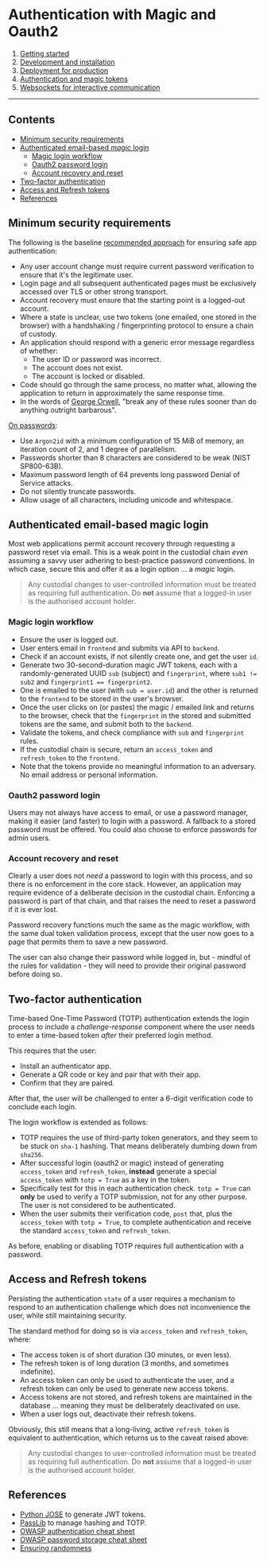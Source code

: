 # Authentication with Magic and Oauth2

1. [Getting started](getting-started.md)
2. [Development and installation](development-guide.md)
3. [Deployment for production](deployment-guide.md)
4. [Authentication and magic tokens](authentication-guide.md)
5. [Websockets for interactive communication](websocket-guide.md)

---

## Contents

- [Minimum security requirements](#minimum-security-requirements)
- [Authenticated email-based _magic_ login](#authenticated-email-based-magic-login)
  - [Magic login workflow](#magic-login-workflow)
  - [Oauth2 password login](#oauth2-password-login)
  - [Account recovery and reset](#account-recovery-and-reset)
- [Two-factor authentication](#two-factor-authentication)
- [Access and Refresh tokens](#access-and-refresh-tokens)
- [References](#references)

## Minimum security requirements

The following is the baseline [recommended approach](https://github.com/OWASP/CheatSheetSeries/blob/master/cheatsheets/Authentication_Cheat_Sheet.md) for ensuring safe app authentication:

- Any user account change must require current password verification to ensure that it's the legitimate user.
- Login page and all subsequent authenticated pages must be exclusively accessed over TLS or other strong transport.
- Account recovery must ensure that the starting point is a logged-out account.
- Where a state is unclear, use two tokens (one emailed, one stored in the browser) with a handshaking / fingerprinting protocol to ensure a chain of custody.
- An application should respond with a generic error message regardless of whether:
	- The user ID or password was incorrect.
	- The account does not exist.
	- The account is locked or disabled.
- Code should go through the same process, no matter what, allowing the application to return in approximately the same response time.
- In the words of [George Orwell](https://en.wikipedia.org/wiki/Politics_and_the_English_Language#Remedy_of_Six_Rules), "break any of these rules sooner than do anything outright barbarous".

[On passwords](https://github.com/OWASP/CheatSheetSeries/blob/master/cheatsheets/Password_Storage_Cheat_Sheet.md):
- Use `Argon2id` with a minimum configuration of 15 MiB of memory, an iteration count of 2, and 1 degree of parallelism.
- Passwords shorter than 8 characters are considered to be weak (NIST SP800-63B).
- Maximum password length of 64 prevents long password Denial of Service attacks.
- Do not silently truncate passwords.
- Allow usage of all characters, including unicode and whitespace.

## Authenticated email-based magic login

Most web applications permit account recovery through requesting a password reset via email. This is a weak point in the custodial chain _even_ assuming a savvy user adhering to best-practice password conventions. In which case, secure this and offer it as a login option ... a _magic_ login.

> Any custodial changes to user-controlled information must be treated as requiring full authentication. Do **not** assume that a logged-in user is the authorised account holder.

### Magic login workflow

- Ensure the user is logged out.
- User enters email in `frontend` and submits via API to `backend`.
- Check if an account exists, if not silently create one, and get the user `id`.
- Generate two 30-second-duration magic JWT tokens, each with a randomly-generated UUID `sub` (subject) and `fingerprint`, where `sub1 != sub2` and `fingerprint1 == fingerprint2`.
- One is emailed to the user (with `sub = user.id`) and the other is returned to the `frontend` to be stored in the user's browser.
- Once the user clicks on (or pastes) the magic / emailed link and returns to the browser, check that the `fingerprint` in the stored and submitted tokens are the same, and submit both to the `backend`.
- Validate the tokens, and check compliance with `sub` and `fingerprint` rules.
- If the custodial chain is secure, return an `access_token` and `refresh_token` to the `frontend`.
- Note that the tokens provide no meaningful information to an adversary. No email address or personal information.

### Oauth2 password login

Users may not always have access to email, or use a password manager, making it easier (and faster) to login with a password. A fallback to a stored password must be offered. You could also choose to enforce passwords for admin users.

### Account recovery and reset

Clearly a user does not _need_ a password to login with this process, and so there is no enforcement in the core stack. However, an application may require evidence of a deliberate decision in the custodial chain. Enforcing a password is part of that chain, and that raises the need to reset a password if it is ever lost.

Password recovery functions much the same as the magic workflow, with the same dual token validation process, except that the user now goes to a page that permits them to save a new password.

The user can also change their password while logged in, but - mindful of the rules for validation - they will need to provide their original password before doing so.

## Two-factor authentication

Time-based One-Time Password (TOTP) authentication extends the login process to include a _challenge-response_ component where the user needs to enter a time-based token _after_ their preferred login method.

This requires that the user:

- Install an authenticator app.
- Generate a QR code or key and pair that with their app.
- Confirm that they are paired.

After that, the user will be challenged to enter a 6-digit verification code to conclude each login.

The login workflow is extended as follows:

- TOTP requires the use of third-party token generators, and they seem to be stuck on `sha-1` hashing. That means deliberately dumbing down from `sha256`.
- After successful login (oauth2 or magic) instead of generating `access_token` and `refresh_token`, **instead** generate a special `access_token` with `totp = True` as a key in the token.
- Specifically test for this in each authentication check. `totp = True` can **only** be used to verify a TOTP submission, not for any other purpose. The user is not considered to be authenticated.
- When the user submits their verification code, `post` that, plus the `access_token` with `totp = True`, to complete authentication and receive the standard `access_token` and `refresh_token`.

As before, enabling or disabling TOTP requires full authentication with a password.

## Access and Refresh tokens

Persisting the authentication `state` of a user requires a mechanism to respond to an authentication challenge which does not inconvenience the user, while still maintaining security.

The standard method for doing so is via `access_token` and `refresh_token`, where:

- The access token is of short duration (30 minutes, or even less).
- The refresh token is of long duration (3 months, and sometimes indefinite).
- An access token can only be used to authenticate the user, and a refresh token can only be used to generate new access tokens.
- Access tokens are not stored, and refresh tokens are maintained in the database ... meaning they must be deliberately deactivated on use.
- When a user logs out, deactivate their refresh tokens.

Obviously, this still means that a long-living, active `refresh_token` is equivalent to authentication, which returns us to the caveat raised above:

> Any custodial changes to user-controlled information must be treated as requiring full authentication. Do **not** assume that a logged-in user is the authorised account holder.

## References

- [Python JOSE](https://python-jose.readthedocs.io/) to generate JWT tokens.
- [PassLib](https://passlib.readthedocs.io/) to manage hashing and TOTP.
- [OWASP authentication cheat sheet](https://github.com/OWASP/CheatSheetSeries/blob/master/cheatsheets/Authentication_Cheat_Sheet.md)
- [OWASP password storage cheat sheet](https://github.com/OWASP/CheatSheetSeries/blob/master/cheatsheets/Password_Storage_Cheat_Sheet.md)
- [Ensuring randomness](https://blog.cloudflare.com/ensuring-randomness-with-linuxs-random-number-generator/)